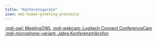 ```yaml
---
title: "Konferenzgeräte"
icon: mdi-human-greeting-proximity
---
```




[:mdi-owl: MeetingOWL](owl/)
[:mdi-webcam: Logitech Connect ConferenceCam](logitech/)
[:mdi-microphone-variant: Jabra Konferenzmikrofon](jabra/)


